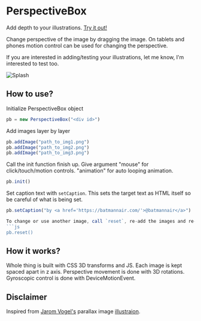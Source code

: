 # PerspectiveBox

Add depth to your illustrations. [Try it out!](batmannair.com/PerspectiveBox)

Change perspective of the image by dragging the image. On tablets and phones motion control can be used for changing the perspective.

If you are interested in adding/testing your illustrations, let me know, I'm interested to test too.

![Splash](./screencaps/Animation.gif)


## How to use?

Initialize PerspectiveBox object
```js
pb = new PerspectiveBox("<div id>")
```

Add images layer by layer
```js
pb.addImage("path_to_img1.png")
pb.addImage("path_to_img2.png")
pb.addImage("path_to_img3.png")
```

Call the init function finish up. Give argument "mouse" for click/touch/motion controls. "animation" for auto looping animation.
```js
pb.init()
```

Set caption text with `setCaption`. This sets the target text as HTML itself so be careful of what is being set.
```js
pb.setCaption("by <a href='https://batmannair.com/'>@batmannair</a>")

To change or use another image, call `reset`, re-add the images and re-call `init`.
```js
pb.reset()
```

## How it works?

Whole thing is built with CSS 3D transforms and JS. Each image is kept spaced apart in z axis. Perspective movement is done with 3D rotations. Gyroscopic control is done with DeviceMotionEvent.

## Disclaimer

Inspired from [Jarom Vogel's](https://jaromvogel.com/) parallax image [illustraion](https://jaromvogel.com/illustration/floating_2.jpg).
